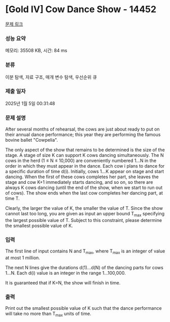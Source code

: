 # [Gold IV] Cow Dance Show - 14452 

[문제 링크](https://www.acmicpc.net/problem/14452) 

### 성능 요약

메모리: 35508 KB, 시간: 84 ms

### 분류

이분 탐색, 자료 구조, 매개 변수 탐색, 우선순위 큐

### 제출 일자

2025년 1월 5일 00:31:48

### 문제 설명

<p>After several months of rehearsal, the cows are just about ready to put on their annual dance performance; this year they are performing the famous bovine ballet "Cowpelia".</p>

<p>The only aspect of the show that remains to be determined is the size of the stage. A stage of size K can support K cows dancing simultaneously. The N cows in the herd (1 ≤ N ≤ 10,000) are conveniently numbered 1…N in the order in which they must appear in the dance. Each cow i plans to dance for a specific duration of time d(i). Initially, cows 1…K appear on stage and start dancing. When the first of these cows completes her part, she leaves the stage and cow K+1 immediately starts dancing, and so on, so there are always K cows dancing (until the end of the show, when we start to run out of cows). The show ends when the last cow completes her dancing part, at time T.</p>

<p>Clearly, the larger the value of K, the smaller the value of T. Since the show cannot last too long, you are given as input an upper bound T<sub>max</sub> specifying the largest possible value of T. Subject to this constraint, please determine the smallest possible value of K.</p>

### 입력 

 <p>The first line of input contains N and T<sub>max</sub>, where T<sub>max</sub> is an integer of value at most 1 million.</p>

<p>The next N lines give the durations d(1)…d(N) of the dancing parts for cows 1…N. Each d(i) value is an integer in the range 1…100,000.</p>

<p>It is guaranteed that if K=N, the show will finish in time.</p>

<p> </p>

### 출력 

 <p>Print out the smallest possible value of K such that the dance performance will take no more than T<sub>max</sub> units of time.</p>

